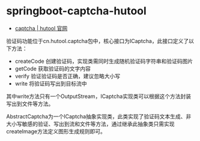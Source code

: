 # springboot-captcha-hutool


- [captcha | hutool 官网](https://hutool.cn/docs/#/captcha/%E6%A6%82%E8%BF%B0)


验证码功能位于cn.hutool.captcha包中，核心接口为ICaptcha，此接口定义了以下方法：

- createCode 创建验证码，实现类需同时生成随机验证码字符串和验证码图片
- getCode 获取验证码的文字内容
- verify 验证验证码是否正确，建议忽略大小写
- write 将验证码写出到目标流中

其中write方法只有一个OutputStream，ICaptcha实现类可以根据这个方法封装写出到文件等方法。

AbstractCaptcha为一个ICaptcha抽象实现类，此类实现了验证码文本生成、非大小写敏感的验证、写出到流和文件等方法，通过继承此抽象类只需实现createImage方法定义图形生成规则即可。
